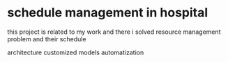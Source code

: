 # schedule management in hospital
this project is related to my work
and there i solved resource management problem and their schedule

architecture
customized models
automatization
